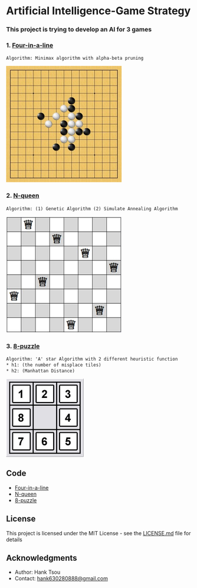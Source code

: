 # Artificial Intelligence-Game Strategy

### This project is trying to develop an AI for 3 games


### 1. [Four-in-a-line](https://github.com/Hank-Tsou/Artificial-Intelligence-four-in-a-line)
```
Algorithm: Minimax algorithm with alpha-beta pruning
```

![](four_in_a_line.jpg)

### 2. [N-queen](https://github.com/Hank-Tsou/Artificial-Intelligence-N-queen)
```
Algorithm: (1) Genetic Algorithm (2) Simulate Annealing Algorithm
```

![](N_queen.jpg)

### 3. [8-puzzle](https://github.com/Hank-Tsou/Artificial-Intelligence-8-puzzle)
```
Algorithm: 'A' star Algorithm with 2 different heuristic function
* h1: (the number of misplace tiles)
* h2: (Manhattan Distance)
```

![](8_puzzle.jpg)


## Code
* [Four-in-a-line](https://github.com/Hank-Tsou/Artificial-Intelligence-four-in-a-line)
* [N-queen](https://github.com/Hank-Tsou/Artificial-Intelligence-N-queen)
* [8-puzzle](https://github.com/Hank-Tsou/Artificial-Intelligence-8-puzzle)

## License

This project is licensed under the MIT License - see the [LICENSE.md](LICENSE.md) file for details

## Acknowledgments

* Author: Hank Tsou
* Contact: hank630280888@gmail.com
